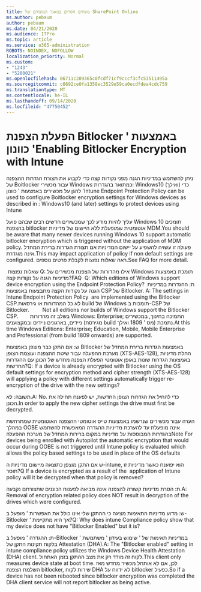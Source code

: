 ```yaml
---
title: מונחים חסרים במאגר המונחים של SharePoint Online
ms.author: pebaum
author: pebaum
ms.date: 04/21/2020
ms.audience: ITPro
ms.topic: article
ms.service: o365-administration
ROBOTS: NOINDEX, NOFOLLOW
localization_priority: Normal
ms.custom:
- "1243"
- "5200021"
ms.openlocfilehash: 06711c289365c0fcdf71cf9cccf3cfc53511495a
ms.sourcegitcommit: c6692ce0fa1358ec3529e59ca0ecdfdea4cdc759
ms.translationtype: MT
ms.contentlocale: he-IL
ms.lasthandoff: 09/14/2020
ms.locfileid: "47750452"
---
```

# <a name="enabling-bitlocker-encryption-with-intune"></a><span data-ttu-id="bbef8-102">הפעלת הצפנת Bitlocker באמצעות ' כוונון '</span><span class="sxs-lookup"><span data-stu-id="bbef8-102">Enabling Bitlocker Encryption with Intune</span></span>

<span data-ttu-id="bbef8-103">ניתן להשתמש במדיניות הגנה מפני נקודות קצה כדי לקבוע את תצורת הגדרות ההצפנה של Boitlocker עבור מכשירי Windows כמתואר בהגדרות: Windows10 (ואילך) כדי להגן על מכשירים באמצעות ' כוונון '</span><span class="sxs-lookup"><span data-stu-id="bbef8-103">Intune Endpoint Protection Policy can be used to configure Boitlocker encryption settings for Windows devices as described in : Windows10 (and later) settings to protect devices using Intune</span></span>

<span data-ttu-id="bbef8-104">עליך להיות מודע לכך שמכשירים חדשים רבים שבהם פועל Windows 10 תומכים בהצפנת bitlocker אוטומטית שמופעלת ללא היישום של מדיניות MDM.</span><span class="sxs-lookup"><span data-stu-id="bbef8-104">You should be aware that many newer devices running Windows 10 support automatic bitlocker encryption which is triggered without the application of MDM policy.</span></span> <span data-ttu-id="bbef8-105">פעולה זו עשויה להשפיע על יישום המדיניות אם תצורת הגדרות ברירת המחדל אינה מוגדרת.</span><span class="sxs-lookup"><span data-stu-id="bbef8-105">This may impact application of policy if non default settings are configured.</span></span> <span data-ttu-id="bbef8-106">ראה שאלות נפוצות לקבלת פרטים נוספים.</span><span class="sxs-lookup"><span data-stu-id="bbef8-106">See FAQ for more detail.</span></span>


<span data-ttu-id="bbef8-107"> שאלות נפוצות Q: אילו מהדורות של הצפנת מכשירים של Windows תומכת באמצעות מדיניות הגנה על נקודות קצה?</span><span class="sxs-lookup"><span data-stu-id="bbef8-107">FAQ  Q: Which editions of Windows support device encryption using the Endpoint Protection Policy?</span></span>
<span data-ttu-id="bbef8-108"> ת: ההגדרות במדיניות הגנה על נקודות הקצה מתבצעות באמצעות CSP של Bitlocker.</span><span class="sxs-lookup"><span data-stu-id="bbef8-108"> A: The settings in Intune Endpoint Protection Policy  are implemented using the Bitlocker CSP.</span></span><span data-ttu-id="bbef8-109">לא כל המהדורות או גירסאות build של Windows תומכות ב-CSP של Bitlocker. 
     </span><span class="sxs-lookup"><span data-stu-id="bbef8-109">  Not all editions nor builds of Windows support the Bitlocker CSP. 
     </span></span> <span data-ttu-id="bbef8-110">בשלב זה מהדורות Windows: Enterprise; התמיכה בחינוך, במכשירים ניידים, בארגונים ניידים ובמקצוענים (מגירסת build מס ' 1809 ואילך) נתמכת.</span><span class="sxs-lookup"><span data-stu-id="bbef8-110">At this time Windows Editions: Enterprise; Education, Mobile, Mobile Enterprise and Professional (from build 1809 onwards) are supported.</span></span>




<span data-ttu-id="bbef8-111">ש: אם התקן כבר מוצפן באמצעות Bitlocker באמצעות הגדרות ברירת המחדל של מערכת ההפעלה עבור שיטת ההצפנה ועוצמת הצופן (XTS-AES-128), החלת מדיניות באמצעות הגדרות שונות באופן אוטומטי הפעלת הצפנה מחדש של הכונן עם ההגדרות החדשות?</span><span class="sxs-lookup"><span data-stu-id="bbef8-111">Q: If a device is already encrypted with Bitlocker using the OS default settings for encryption method and cipher strength (XTS-AES-128)  will applying a policy with different settings automatically trigger re-encryption of the drive with the new settings?</span></span>

<span data-ttu-id="bbef8-112">תשובה: לא.</span><span class="sxs-lookup"><span data-stu-id="bbef8-112">A: No.</span></span> <span data-ttu-id="bbef8-113">כדי להחיל את הגדרות הצופן החדשות, יש לפענח תחילה את הכונן.</span><span class="sxs-lookup"><span data-stu-id="bbef8-113">In order to apply the new cipher settings the drive must first be decrypted.</span></span>

<span data-ttu-id="bbef8-114">הערה עבור מכשירים שנרשמו באמצעות טייס אוטומטי ההצפנה האוטומטית שמתרחשת במהלך OOBE אינה מופעלת עד להערכת מדיניות ההגדרה המאפשרת להשתמש בהגדרות המבוססות על מדיניות במקום ברירות המחדל של מערכת ההפעלה</span><span class="sxs-lookup"><span data-stu-id="bbef8-114">Note For devices being enrolled with Autopilot the automatic encryption that would occur during OOBE is not triggered until Intune policy is evaluated which allows the policy based settings to be used in place of the OS defaults</span></span>




<span data-ttu-id="bbef8-115">ש אם התקן מוצפן כתוצאה מיישום מדיניות ה-intune, הוא יפוענח כאשר מדיניות זו תוסר?</span><span class="sxs-lookup"><span data-stu-id="bbef8-115">Q If a device is encrypted as a result of the  application of Intune policy will it be decrypted when that policy is removed?</span></span>

<span data-ttu-id="bbef8-116">ת: הסרת מדיניות קשורה להצפנה אינה מביאה לפענוח הכוננים שתצורתם נקבעה.</span><span class="sxs-lookup"><span data-stu-id="bbef8-116">A: Removal of encryption related policy does NOT result in decryption of the drives which were configured.</span></span>




<span data-ttu-id="bbef8-117">ש: מדוע מדיניות התאימות מציגה כי ההתקן שלי אינו כולל את האפשרות ' מופעל ב-Bitlocker ' אך היא מתקיימת?</span><span class="sxs-lookup"><span data-stu-id="bbef8-117">Q: Why does intune Compliance policy show that my device does not have "Bitlocker Enabled" but it is?</span></span>

<span data-ttu-id="bbef8-118">ת: ההגדרה ' מופעל ב-Bitlocker ' במדיניות תאימות של ' שימוש בעידון ' משתמשת בלקוח תקינות התקן של Attestation (DHA).</span><span class="sxs-lookup"><span data-stu-id="bbef8-118">A: The "Bitlocker enabled" setting in intune compliance policy utilizes the Windows Device Health Attestation  (DHA) client.</span></span> <span data-ttu-id="bbef8-119">לקוח זה מודד רק את מצב ההתקן בזמן האתחול.</span><span class="sxs-lookup"><span data-stu-id="bbef8-119">This client only measures device state at boot time.</span></span> <span data-ttu-id="bbef8-120">לכן, אם לא אותחל מכשיר מחדש מאז השלמת הצפנת bitlocker, שירות לקוח DHA לא ידווח על bitlocker כפעיל.</span><span class="sxs-lookup"><span data-stu-id="bbef8-120">So if a device has not been rebooted since bitlocker encryption was completed the DHA client service will not report bitlocker as being active.</span></span>